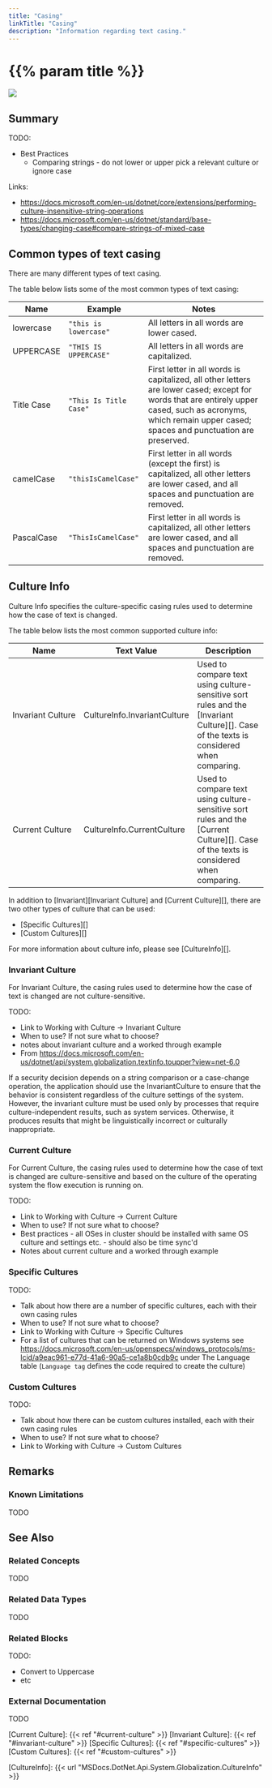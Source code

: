 ```yaml
---
title: "Casing"
linkTitle: "Casing"
description: "Information regarding text casing."
---
```


# {{% param title %}}

<img src="/images/work-in-progress.jpg">

## Summary

TODO:

- Best Practices
  - Comparing strings - do not lower or upper pick a relevant culture or ignore case

Links:

- https://docs.microsoft.com/en-us/dotnet/core/extensions/performing-culture-insensitive-string-operations
- https://docs.microsoft.com/en-us/dotnet/standard/base-types/changing-case#compare-strings-of-mixed-case

## Common types of text casing

There are many different types of text casing.

The table below lists some of the most common types of text casing:

| Name      | Example                    | Notes       |
|-----------|----------------------------|-------------|
| lowercase | `"this is lowercase"` | All letters in all words are lower cased. |
| UPPERCASE | `"THIS IS UPPERCASE"` | All letters in all words are capitalized. |
| Title Case | `"This Is Title Case"` | First letter in all words is capitalized, all other letters are lower cased; except for words that are entirely upper cased, such as acronyms, which remain upper cased; spaces and punctuation are preserved. |
| camelCase | `"thisIsCamelCase"` | First letter in all words (except the first) is capitalized, all other letters are lower cased, and all spaces and punctuation are removed. |
| PascalCase | `"ThisIsCamelCase"` | First letter in all words is capitalized, all other letters are lower cased, and all spaces and punctuation are removed. |

## Culture Info

Culture Info specifies the culture-specific casing rules used to determine how the case of text is changed.

The table below lists the most common supported culture info:

| Name     | Text&nbsp;Value | Description |
|----------|-----------------|-------------|
| Invariant&nbsp;Culture | CultureInfo.InvariantCulture | Used to compare text using culture-sensitive sort rules and the [Invariant Culture][]. Case of the texts is considered when comparing. |
| Current&nbsp;Culture | CultureInfo.CurrentCulture | Used to compare text using culture-sensitive sort rules and the [Current Culture][]. Case of the texts is considered when comparing. |

In addition to [Invariant][Invariant Culture] and [Current Culture][], there are two other types of culture that can be used:

- [Specific Cultures][]
- [Custom Cultures][]

For more information about culture info, please see [CultureInfo][].

### Invariant Culture

For Invariant Culture, the casing rules used to determine how the case of text is changed are not culture-sensitive.

TODO:

- Link to Working with Culture -> Invariant Culture
- When to use? If not sure what to choose?
- notes about invariant culture and a worked through example
- From https://docs.microsoft.com/en-us/dotnet/api/system.globalization.textinfo.toupper?view=net-6.0

If a security decision depends on a string comparison or a case-change operation, the application should use the InvariantCulture to ensure that the behavior is consistent regardless of the culture settings of the system. However, the invariant culture must be used only by processes that require culture-independent results, such as system services. Otherwise, it produces results that might be linguistically incorrect or culturally inappropriate.

### Current Culture

For Current Culture, the casing rules used to determine how the case of text is changed are culture-sensitive and based on the culture of the operating system the flow execution is running on.

TODO:

- Link to Working with Culture -> Current Culture
- When to use? If not sure what to choose?
- Best practices - all OSes in cluster should be installed with same OS culture and settings etc. - should also be time sync'd
- Notes about current culture and a worked through example

### Specific Cultures

TODO:

- Talk about how there are a number of specific cultures, each with their own casing rules
- When to use? If not sure what to choose?
- Link to Working with Culture -> Specific Cultures
- For a list of cultures that can be returned on Windows systems see https://docs.microsoft.com/en-us/openspecs/windows_protocols/ms-lcid/a9eac961-e77d-41a6-90a5-ce1a8b0cdb9c under The Language table (`Language tag` defines the code required to create the culture)

### Custom Cultures

TODO:

- Talk about how there can be custom cultures installed, each with their own casing rules
- When to use? If not sure what to choose?
- Link to Working with Culture -> Custom Cultures

## Remarks

### Known Limitations

TODO

## See Also

### Related Concepts

TODO

### Related Data Types

TODO

### Related Blocks

TODO:

- Convert to Uppercase
- etc

### External Documentation

TODO

[Current Culture]: {{< ref "#current-culture" >}}
[Invariant Culture]: {{< ref "#invariant-culture" >}}
[Specific Cultures]: {{< ref "#specific-cultures" >}}
[Custom Cultures]: {{< ref "#custom-cultures" >}}

[CultureInfo]: {{< url "MSDocs.DotNet.Api.System.Globalization.CultureInfo" >}}
